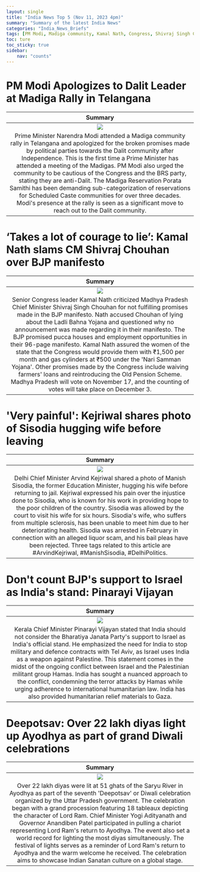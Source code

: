 ```yaml
---
layout: single
title: "India News Top 5 (Nov 11, 2023 4pm)"
summary: "Summary of the latest India News"
categories: "India_News_Briefs"
tags: [PM Modi, Madiga community, Kamal Nath, Congress, Shivraj Singh Chouhan, Telangana, India-Israel relations, Palestine, BJP, Diwali, Ayodhya, Yogi Adityanath]
toc: ture
toc_sticky: true
sidebar:
    nav: "counts"
---
```


<style>
table th:first-of-type {
    width: 1%;
}
table th:nth-of-type(2) {
    width: 1%;
}
table th:nth-of-type(3) {
    width: 1%;
}
</style>

# PM Modi Apologizes to Dalit Leader at Madiga Rally in Telangana

Summary | 
:---:|
![](https://www.hindustantimes.com/ht-img/img/2023/11/11/550x309/PM_Modi_madiga_1699709250120_1699709257016.JPG) |
Prime Minister Narendra Modi attended a Madiga community rally in Telangana and apologized for the broken promises made by political parties towards the Dalit community after Independence. This is the first time a Prime Minister has attended a meeting of the Madigas. PM Modi also urged the community to be cautious of the Congress and the BRS party, stating they are anti-Dalit. The Madiga Reservation Porata Samithi has been demanding sub-categorization of reservations for Scheduled Caste communities for over three decades. Modi's presence at the rally is seen as a significant move to reach out to the Dalit community. |


# ‘Takes a lot of courage to lie’: Kamal Nath slams CM Shivraj Chouhan over BJP manifesto

Summary | 
:---:|
![](https://www.hindustantimes.com/ht-img/img/2023/11/11/550x309/MixCollage-11-Nov-2023-10-37-PM-3488_1699722412054_1699722431459.jpg) |
Senior Congress leader Kamal Nath criticized Madhya Pradesh Chief Minister Shivraj Singh Chouhan for not fulfilling promises made in the BJP manifesto. Nath accused Chouhan of lying about the Ladli Bahna Yojana and questioned why no announcement was made regarding it in their manifesto. The BJP promised pucca houses and employment opportunities in their 96-page manifesto. Kamal Nath assured the women of the state that the Congress would provide them with ₹1,500 per month and gas cylinders at ₹500 under the 'Nari Samman Yojana'. Other promises made by the Congress include waiving farmers' loans and reintroducing the Old Pension Scheme. Madhya Pradesh will vote on November 17, and the counting of votes will take place on December 3. |

# 'Very painful': Kejriwal shares photo of Sisodia hugging wife before leaving

Summary | 
:---:|
![](https://www.hindustantimes.com/ht-img/img/2023/11/11/550x309/PTI11-11-2023-000255A-0_1699722290483_1699722310575.jpg) |
Delhi Chief Minister Arvind Kejriwal shared a photo of Manish Sisodia, the former Education Minister, hugging his wife before returning to jail. Kejriwal expressed his pain over the injustice done to Sisodia, who is known for his work in providing hope to the poor children of the country. Sisodia was allowed by the court to visit his wife for six hours. Sisodia's wife, who suffers from multiple sclerosis, has been unable to meet him due to her deteriorating health. Sisodia was arrested in February in connection with an alleged liquor scam, and his bail pleas have been rejected. Three tags related to this article are #ArvindKejriwal, #ManishSisodia, #DelhiPolitics. |

# Don't count BJP's support to Israel as India's stand: Pinarayi Vijayan

Summary | 
:---:|
![](https://www.hindustantimes.com/ht-img/img/2023/11/11/550x309/Pinarayi_Vijayan__1699715005901_1699715006107.jpg) |
Kerala Chief Minister Pinarayi Vijayan stated that India should not consider the Bharatiya Janata Party's support to Israel as India's official stand. He emphasized the need for India to stop military and defence contracts with Tel Aviv, as Israel uses India as a weapon against Palestine. This statement comes in the midst of the ongoing conflict between Israel and the Palestinian militant group Hamas. India has sought a nuanced approach to the conflict, condemning the terror attacks by Hamas while urging adherence to international humanitarian law. India has also provided humanitarian relief materials to Gaza. |

# Deepotsav: Over 22 lakh diyas light up Ayodhya as part of grand Diwali celebrations

Summary | 
:---:|
![](https://www.hindustantimes.com/ht-img/img/2023/11/11/550x309/Ayodhya_Deepotsav_1699710540566_1699710540758.jpeg) |
Over 22 lakh diyas were lit at 51 ghats of the Saryu River in Ayodhya as part of the seventh 'Deepotsav' or Diwali celebration organized by the Uttar Pradesh government. The celebration began with a grand procession featuring 18 tableaux depicting the character of Lord Ram. Chief Minister Yogi Adityanath and Governor Anandiben Patel participated in pulling a chariot representing Lord Ram's return to Ayodhya. The event also set a world record for lighting the most diyas simultaneously. The festival of lights serves as a reminder of Lord Ram's return to Ayodhya and the warm welcome he received. The celebration aims to showcase Indian Sanatan culture on a global stage. |